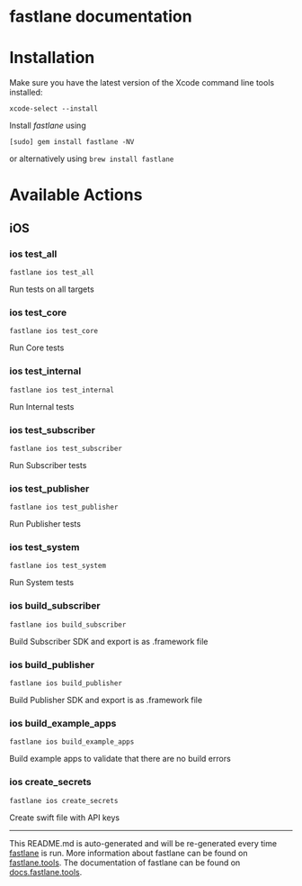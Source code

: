 fastlane documentation
================
# Installation

Make sure you have the latest version of the Xcode command line tools installed:

```
xcode-select --install
```

Install _fastlane_ using
```
[sudo] gem install fastlane -NV
```
or alternatively using `brew install fastlane`

# Available Actions
## iOS
### ios test_all
```
fastlane ios test_all
```
Run tests on all targets
### ios test_core
```
fastlane ios test_core
```
Run Core tests
### ios test_internal
```
fastlane ios test_internal
```
Run Internal tests
### ios test_subscriber
```
fastlane ios test_subscriber
```
Run Subscriber tests
### ios test_publisher
```
fastlane ios test_publisher
```
Run Publisher tests
### ios test_system
```
fastlane ios test_system
```
Run System tests
### ios build_subscriber
```
fastlane ios build_subscriber
```
Build Subscriber SDK and export is as .framework file
### ios build_publisher
```
fastlane ios build_publisher
```
Build Publisher SDK and export is as .framework file
### ios build_example_apps
```
fastlane ios build_example_apps
```
Build example apps to validate that there are no build errors
### ios create_secrets
```
fastlane ios create_secrets
```
Create swift file with API keys

----

This README.md is auto-generated and will be re-generated every time [fastlane](https://fastlane.tools) is run.
More information about fastlane can be found on [fastlane.tools](https://fastlane.tools).
The documentation of fastlane can be found on [docs.fastlane.tools](https://docs.fastlane.tools).

